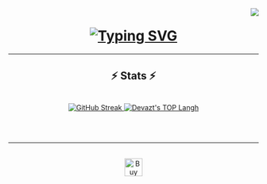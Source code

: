 <img align="right" src="https://visitor-badge.laobi.icu/badge?page_id=Devazt.Devazt" />

<h1 align="center">
  <a href="https://git.io/typing-svg">
    <img src="https://readme-typing-svg.demolab.com?font=Righteous&size=35&duration=4000&pause=1000&color=36F794&center=true&random=false&width=500&height=70&lines=Hi+There!+I'm+Nandy+Septiana" alt="Typing SVG" />
  </a>
</h1>

<hr/>

<h2 align="center">⚡ Stats ⚡</h2>
<br>
<div align=center>
  <a href="https://git.io/streak-stats">
    <img src="https://streak-stats.demolab.com?user=Devazt&theme=blue-green&date_format=j%20M%5B%20Y%5D&card_width=500" alt="GitHub Streak" />
  </a>
  <a href="https://github-readme-stats.vercel.app">
    <img src="https://github-readme-stats.vercel.app/api/top-langs/?username=Devazt&layout=compact" alt="Devazt's TOP Langh">
</div>

<br/><br/>

<hr/>

<br/>

<div align="center">
<a href='https://ko-fi.com/A0A7RE8KP' target='_blank'><img height='36' style='border:0px;height:36px;' src='https://storage.ko-fi.com/cdn/kofi4.png?v=3' border='0' alt='Buy Me a Coffee at ko-fi.com' /></a>
</div>

<br/>




